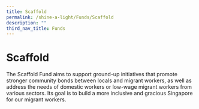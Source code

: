 ```yaml
---
title: Scaffold
permalink: /shine-a-light/Funds/Scaffold
description: ""
third_nav_title: Funds
---
```

# Scaffold
The Scaffold Fund aims to support ground-up initiatives that promote stronger community bonds between locals and migrant workers, as well as address the needs of domestic workers or low-wage migrant workers from various sectors. Its goal is to build a more inclusive and gracious Singapore for our migrant workers.
